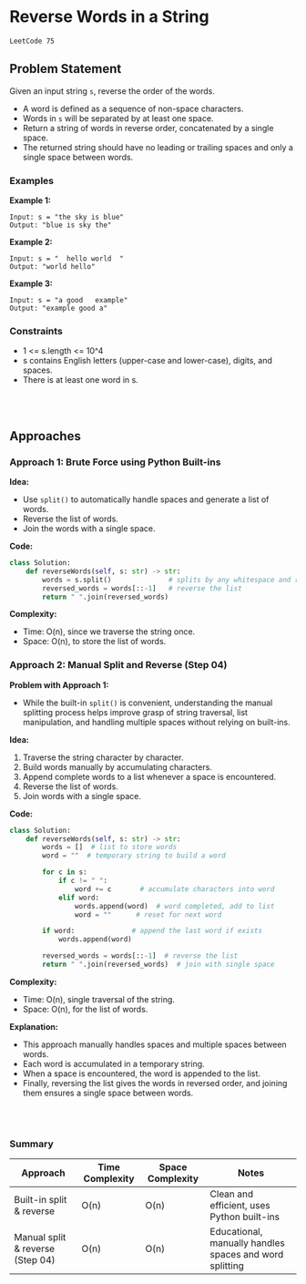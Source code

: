 # Reverse Words in a String
`LeetCode 75`
## Problem Statement

Given an input string `s`, reverse the order of the words.

* A word is defined as a sequence of non-space characters.
* Words in `s` will be separated by at least one space.
* Return a string of words in reverse order, concatenated by a single space.
* The returned string should have no leading or trailing spaces and only a single space between words.

### Examples

**Example 1:**

```
Input: s = "the sky is blue"
Output: "blue is sky the"
```

**Example 2:**

```
Input: s = "  hello world  "
Output: "world hello"
```

**Example 3:**

```
Input: s = "a good   example"
Output: "example good a"
```

### Constraints

* 1 <= s.length <= 10^4
* s contains English letters (upper-case and lower-case), digits, and spaces.
* There is at least one word in s.

<br><br>

## Approaches

### Approach 1: Brute Force using Python Built-ins

**Idea:**

* Use `split()` to automatically handle spaces and generate a list of words.
* Reverse the list of words.
* Join the words with a single space.

**Code:**

```python
class Solution:
    def reverseWords(self, s: str) -> str:
        words = s.split()              # splits by any whitespace and removes extras
        reversed_words = words[::-1]   # reverse the list
        return " ".join(reversed_words)
```

**Complexity:**

* Time: O(n), since we traverse the string once.
* Space: O(n), to store the list of words.




### Approach 2: Manual Split and Reverse (Step 04)

**Problem with Approach 1:**

* While the built-in `split()` is convenient, understanding the manual splitting process helps improve grasp of string traversal, list manipulation, and handling multiple spaces without relying on built-ins.

**Idea:**

1. Traverse the string character by character.
2. Build words manually by accumulating characters.
3. Append complete words to a list whenever a space is encountered.
4. Reverse the list of words.
5. Join words with a single space.

**Code:**

```python
class Solution:
    def reverseWords(self, s: str) -> str:
        words = []  # list to store words
        word = ""  # temporary string to build a word

        for c in s:
            if c != " ":
                word += c       # accumulate characters into word
            elif word:
                words.append(word)  # word completed, add to list
                word = ""      # reset for next word

        if word:              # append the last word if exists
            words.append(word)

        reversed_words = words[::-1]  # reverse the list
        return " ".join(reversed_words)  # join with single space
```

**Complexity:**

* Time: O(n), single traversal of the string.
* Space: O(n), for the list of words.

**Explanation:**

* This approach manually handles spaces and multiple spaces between words.
* Each word is accumulated in a temporary string.
* When a space is encountered, the word is appended to the list.
* Finally, reversing the list gives the words in reversed order, and joining them ensures a single space between words.

<br><br>

### Summary

| Approach                         | Time Complexity | Space Complexity | Notes                                                   |
| -------------------------------- | --------------- | ---------------- | ------------------------------------------------------- |
| Built-in split & reverse         | O(n)            | O(n)             | Clean and efficient, uses Python built-ins              |
| Manual split & reverse (Step 04) | O(n)            | O(n)             | Educational, manually handles spaces and word splitting |


